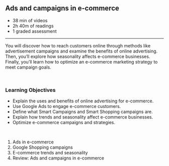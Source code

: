 ## Ads and campaigns in e-commerce

- 38 min of videos
- 2h 40m of readings
- 1 graded assessment

<hr>

You will discover how to reach customers online through methods like advertisement campaigns and examine the benefits of online advertising. Then, you’ll explore how seasonality affects e-commerce businesses. Finally, you’ll learn how to optimize an e-commerce marketing strategy to meet campaign goals.

<br>

### Learning Objectives

- Explain the uses and benefits of online advertising for e-commerce.
- Use Google Ads to engage e-commerce customers.
- Define what Smart Campaigns and Smart Shopping campaigns are.
- Explain how trends and seasonality affect e-commerce businesses.
- Optimize e-commerce campaigns and strategies.

<br>

1. Ads in e-commerce
2. Google Shopping campaigns
3. E-commerce trends and seasonality
4. Review: Ads and campaigns in e-commerce
